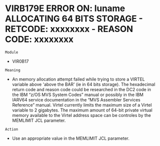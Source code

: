 # VIRB179E ERROR ON: luname ALLOCATING 64 BITS STORAGE - RETCODE: xxxxxxxx - REASON CODE: xxxxxxxx

`Module`
- VIR0B17

`Meaning`
- An memory allocation attempt failed while trying to store a VIRTEL variable above 'above the BAR' (ie in 64 bits storage). The hexadecimal return code and reason code could be researched in the DC2 code in the IBM “z/OS   MVS System Codes” manual or possibly in the IBM IARV64 service documentation in the “MVS Assembler Services Reference” manual. Virtel currently limits the maximum size of a Virtel variable to 2 gigabytes. The maximum amount of 64-bit private virtual memory available to the Virtel address space can be controles by the MEMLIMIT JCL parameter.

`Action`
- Use an appropriate value in the MEMLIMIT JCL parameter.
